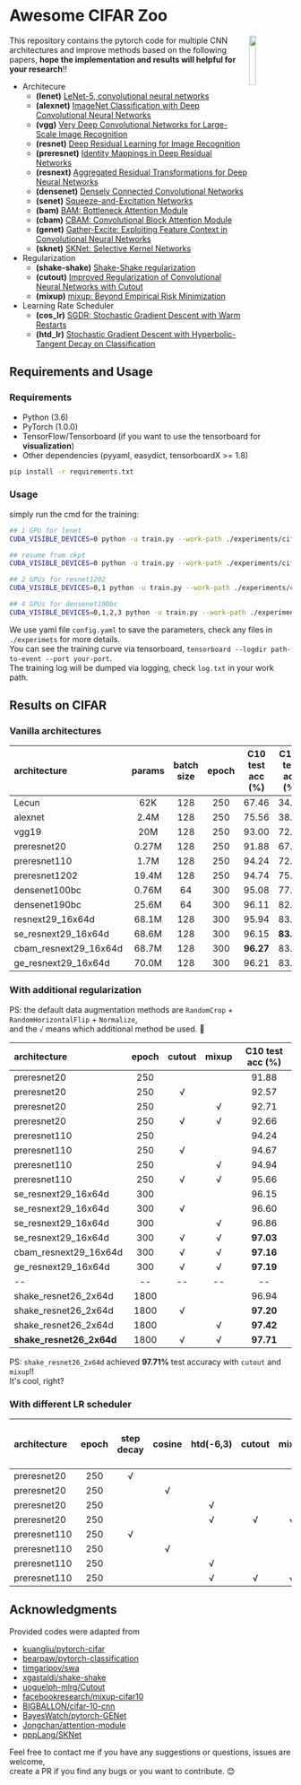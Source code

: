 # Awesome CIFAR Zoo  

<img src="https://user-images.githubusercontent.com/7837172/44953557-0fb54e80-aec9-11e8-9d38-2388bc70c5c5.png" width=15% align="right" /> 

This repository contains the pytorch code for multiple CNN architectures and improve methods based on the following papers, **hope the implementation and results will helpful for your research**!!

- Architecure
  - **(lenet)** [LeNet-5, convolutional neural networks](http://yann.lecun.com/exdb/lenet/)
  - **(alexnet)** [ImageNet Classification with Deep Convolutional Neural Networks](https://papers.nips.cc/paper/4824-imagenet-classification-with-deep-convolutional-neural-networks)
  - **(vgg)** [Very Deep Convolutional Networks for Large-Scale Image Recognition](https://arxiv.org/abs/1409.1556)
  - **(resnet)** [Deep Residual Learning for Image Recognition](https://arxiv.org/abs/1512.03385)
  - **(preresnet)** [Identity Mappings in Deep Residual Networks](https://arxiv.org/abs/1603.05027)
  - **(resnext)** [Aggregated Residual Transformations for Deep Neural Networks](https://arxiv.org/abs/1611.05431)
  - **(densenet)** [Densely Connected Convolutional Networks](https://arxiv.org/abs/1608.06993)
  - **(senet)** [Squeeze-and-Excitation Networks](https://arxiv.org/abs/1709.01507)
  - **(bam)** [BAM: Bottleneck Attention Module](https://arxiv.org/abs/1807.06514)
  - **(cbam)** [CBAM: Convolutional Block Attention Module](https://arxiv.org/abs/1807.06521)
  - **(genet)** [Gather-Excite: Exploiting Feature Context in Convolutional Neural Networks](https://arxiv.org/abs/1810.12348)
  - **(sknet)** [SKNet: Selective Kernel Networks](https://arxiv.org/abs/1903.06586)
- Regularization
  - **(shake-shake)** [Shake-Shake regularization](https://arxiv.org/abs/1705.07485)
  - **(cutout)** [Improved Regularization of Convolutional Neural Networks with Cutout](https://arxiv.org/abs/1708.04552)
  - **(mixup)** [mixup: Beyond Empirical Risk Minimization](https://arxiv.org/abs/1710.09412)
- Learning Rate Scheduler
  - **(cos_lr)** [SGDR: Stochastic Gradient Descent with Warm Restarts](https://arxiv.org/abs/1608.03983)
  - **(htd_lr)** [Stochastic Gradient Descent with Hyperbolic-Tangent Decay on Classification](https://arxiv.org/abs/1806.01593)


## Requirements and Usage 

### Requirements

- Python (3.6)
- PyTorch (1.0.0)
- TensorFlow/Tensorboard (if you want to use the tensorboard for **visualization**)
- Other dependencies (pyyaml, easydict, tensorboardX >= 1.8)

```bash
pip install -r requirements.txt
```

### Usage 

simply run the cmd for the training:

```bash
## 1 GPU for lenet
CUDA_VISIBLE_DEVICES=0 python -u train.py --work-path ./experiments/cifar10/lenet

## resume from ckpt
CUDA_VISIBLE_DEVICES=0 python -u train.py --work-path ./experiments/cifar10/lenet --resume

## 2 GPUs for resnet1202
CUDA_VISIBLE_DEVICES=0,1 python -u train.py --work-path ./experiments/cifar10/preresnet1202

## 4 GPUs for densenet190bc
CUDA_VISIBLE_DEVICES=0,1,2,3 python -u train.py --work-path ./experiments/cifar10/densenet190bc
``` 

We use yaml file ``config.yaml`` to save the parameters, check any files in `./experimets` for more details.  
You can see the training curve via tensorboard, ``tensorboard --logdir path-to-event --port your-port``.  
The training log will be dumped via logging, check ``log.txt`` in your work path.


## Results on CIFAR

### Vanilla architectures

| architecture          | params | batch size | epoch | C10 test acc (%) | C100 test acc (%) |
| :-------------------- | :----: | :--------: | :---: | :--------------: | :---------------: |
| Lecun                 |  62K   |    128     |  250  |      67.46       |       34.10       |
| alexnet               |  2.4M  |    128     |  250  |      75.56       |       38.67       |
| vgg19                 |  20M   |    128     |  250  |      93.00       |       72.07       |
| preresnet20           | 0.27M  |    128     |  250  |      91.88       |       67.03       |
| preresnet110          |  1.7M  |    128     |  250  |      94.24       |       72.96       |
| preresnet1202         | 19.4M  |    128     |  250  |      94.74       |       75.28       |
| densenet100bc         | 0.76M  |     64     |  300  |      95.08       |       77.55       |
| densenet190bc         | 25.6M  |     64     |  300  |      96.11       |       82.59       |
| resnext29_16x64d      | 68.1M  |    128     |  300  |      95.94       |       83.18       |
| se_resnext29_16x64d   | 68.6M  |    128     |  300  |      96.15       |     **83.65**     |
| cbam_resnext29_16x64d | 68.7M  |    128     |  300  |    **96.27**     |       83.62       |
| ge_resnext29_16x64d   | 70.0M  |    128     |  300  |      96.21       |       83.57       |


### With additional regularization


PS: the default data augmentation methods are ``RandomCrop`` + ``RandomHorizontalFlip`` + ``Normalize``,   
and the ``√`` means which additional method be used. :cake:

| architecture             | epoch | cutout | mixup | C10 test acc (%) |
| :----------------------- | :---: | :----: | :---: | :--------------: |
| preresnet20              |  250  |        |       |      91.88       |
| preresnet20              |  250  |   √    |       |      92.57       |
| preresnet20              |  250  |        |   √   |      92.71       |
| preresnet20              |  250  |   √    |   √   |      92.66       |
| preresnet110             |  250  |        |       |      94.24       |
| preresnet110             |  250  |   √    |       |      94.67       |
| preresnet110             |  250  |        |   √   |      94.94       |
| preresnet110             |  250  |   √    |   √   |      95.66       |
| se_resnext29_16x64d      |  300  |        |       |      96.15       |
| se_resnext29_16x64d      |  300  |   √    |       |      96.60       |
| se_resnext29_16x64d      |  300  |        |   √   |      96.86       |
| se_resnext29_16x64d      |  300  |   √    |   √   |    **97.03**     |
| cbam_resnext29_16x64d    |  300  |   √    |   √   |    **97.16**     |
| ge_resnext29_16x64d      |  300  |   √    |   √   |    **97.19**     |
| --                       |  --   |   --   |  --   |        --        |
| shake_resnet26_2x64d     | 1800  |        |       |      96.94       |
| shake_resnet26_2x64d     | 1800  |   √    |       |    **97.20**     |
| shake_resnet26_2x64d     | 1800  |        |   √   |    **97.42**     |
| **shake_resnet26_2x64d** | 1800  |   √    |   √   |    **97.71**     |

PS: ``shake_resnet26_2x64d`` achieved **97.71%** test accuracy with ``cutout`` and ``mixup``!!    
It's cool, right?  
 
### With different LR scheduler

| architecture | epoch | step decay | cosine | htd(-6,3) | cutout | mixup | C10 test acc (%) |
| :----------- | :---: | :--------: | :----: | :-------: | :----: | :---: | :--------------: |
| preresnet20  |  250  |     √      |        |           |        |       |      91.88       |
| preresnet20  |  250  |            |   √    |           |        |       |      92.13       |
| preresnet20  |  250  |            |        |     √     |        |       |      92.44       |
| preresnet20  |  250  |            |        |     √     |   √    |   √   |    **93.30**     |
| preresnet110 |  250  |     √      |        |           |        |       |      94.24       |
| preresnet110 |  250  |            |   √    |           |        |       |      94.48       |
| preresnet110 |  250  |            |        |     √     |        |       |      94.82       |
| preresnet110 |  250  |            |        |     √     |   √    |   √   |    **95.88**     |


## Acknowledgments

Provided codes were adapted from

- [kuangliu/pytorch-cifar](https://github.com/kuangliu/pytorch-cifar)
- [bearpaw/pytorch-classification](https://github.com/bearpaw/pytorch-classification)
- [timgaripov/swa](https://github.com/timgaripov/swa)
- [xgastaldi/shake-shake](https://github.com/xgastaldi/shake-shake)
- [uoguelph-mlrg/Cutout](https://github.com/uoguelph-mlrg/Cutout)
- [facebookresearch/mixup-cifar10](https://github.com/facebookresearch/mixup-cifar10)
- [BIGBALLON/cifar-10-cnn](https://github.com/BIGBALLON/cifar-10-cnn)
- [BayesWatch/pytorch-GENet](https://github.com/BayesWatch/pytorch-GENet/)
- [Jongchan/attention-module](https://github.com/Jongchan/attention-module)
- [pppLang/SKNet](https://github.com/pppLang/SKNet)


Feel free to contact me if you have any suggestions or questions, issues are welcome,   
create a PR if you find any bugs or you want to contribute. :blush:     
